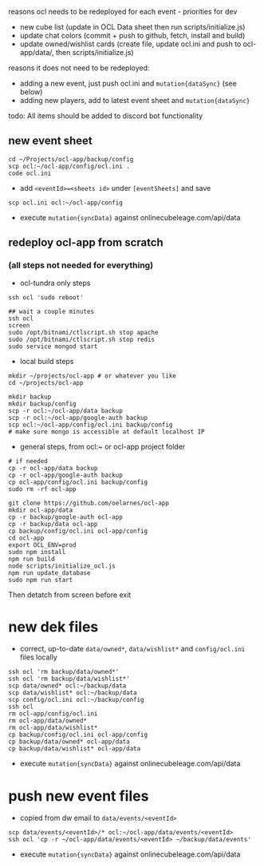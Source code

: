 reasons ocl needs to be redeployed for each event - priorities for dev

* new cube list (update in OCL Data sheet then run scripts/initialize.js)
* update chat colors (commit + push to github, fetch, install and build)
* update owned/wishlist cards (create file, update ocl.ini and push to ocl-app/data/, then scripts/initialize.js)

reasons it does not need to be redeployed:

* adding a new event, just push ocl.ini and `mutation{dataSync}` (see below)
* adding new players, add to latest event sheet and `mutation{dataSync}`

todo: All items should be added to discord bot functionality


## new event sheet
```
cd ~/Projects/ocl-app/backup/config
scp ocl:~/ocl-app/config/ocl.ini .
code ocl.ini
```
* add `<eventId>=<sheets id>` under `[eventSheets]` and save
```
scp ocl.ini ocl:~/ocl-app/config
```
* execute `mutation{syncData}` against onlinecubeleage.com/api/data

## redeploy ocl-app from scratch 
### (all steps not needed for everything)

*  ocl-tundra only steps
```
ssh ocl 'sudo reboot'

## wait a couple minutes
ssh ocl
screen
sudo /opt/bitnami/ctlscript.sh stop apache
sudo /opt/bitnami/ctlscript.sh stop redis
sudo service mongod start

```

* local build steps
```
mkdir ~/projects/ocl-app # or whatever you like
cd ~/projects/ocl-app

mkdir backup
mkdir backup/config
scp -r ocl:~/ocl-app/data backup
scp -r ocl:~/ocl-app/google-auth backup
scp ocl:~/ocl-app/config/ocl.ini backup/config
# make sure mongo is accessible at default localhost IP
```

* general steps, from ocl:~ or ocl-app project folder
```
# if needed
cp -r ocl-app/data backup
cp -r ocl-app/google-auth backup
cp ocl-app/config/ocl.ini backup/config
sudo rm -rf ocl-app

git clone https://github.com/oelarnes/ocl-app
mkdir ocl-app/data
cp -r backup/google-auth ocl-app
cp -r backup/data ocl-app
cp backup/config/ocl.ini ocl-app/config
cd ocl-app
export OCL_ENV=prod
sudo npm install
npm run build
node scripts/initialize_ocl.js
npm run update_database
sudo npm run start
```
Then detatch from screen before exit

# new dek files
* correct, up-to-date `data/owned*`, `data/wishlist*` and `config/ocl.ini` files locally
```
ssh ocl 'rm backup/data/owned*'
ssh ocl 'rm backup/data/wishlist*'
scp data/owned* ocl:~/backup/data
scp data/wishlist* ocl:~/backup/data
scp config/ocl.ini ocl:~/backup/config
ssh ocl
rm ocl-app/config/ocl.ini
rm ocl-app/data/owned*
rm ocl-app/data/wishlist*
cp backup/config/ocl.ini ocl-app/config
cp backup/data/owned* ocl-app/data
cp backup/data/wishlist* ocl-app/data
```
* execute `mutation{syncData}` against onlinecubeleage.com/api/data

# push new event files
* copied from dw email to `data/events/<eventId>`

```
scp data/events/<eventId>/* ocl:~/ocl-app/data/events/<eventId>
ssh ocl 'cp -r ~/ocl-app/data/events/<eventId> ~/backup/data/events'
```

* execute `mutation{syncData}` against onlinecubeleage.com/api/data